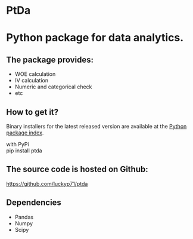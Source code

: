 # PtDa

# Python package for data analytics.

## The package provides:
- WOE calculation
- IV calculation
- Numeric and categorical check
- etc

## How to get it?
Binary installers for the latest released version are available at the [Python
package index](https://pypi.org/project/PtDa).

with PyPi 
<br/>
pip install ptda

## The source code is hosted on Github:
https://github.com/luckyp71/ptda

## Dependencies
- Pandas
- Numpy
- Scipy